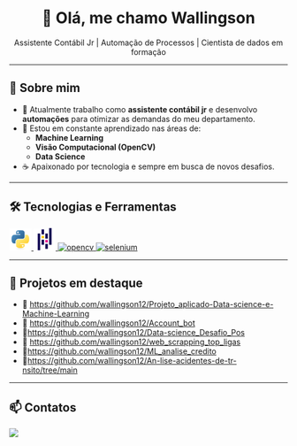 <h1 align="center">👋 Olá, me chamo Wallingson</h1>

<p align="center">
Assistente Contábil Jr | Automação de Processos | Cientista de dados em formação
</p>

---

## 🚀 Sobre mim

- 🔭 Atualmente trabalho como **assistente contábil jr** e desenvolvo **automações** para otimizar as demandas do meu departamento.  
- 🌱 Estou em constante aprendizado nas áreas de:
  - **Machine Learning**
  - **Visão Computacional (OpenCV)**
  - **Data Science**
- ☕ Apaixonado por tecnologia e sempre em busca de novos desafios.

---

## 🛠️ Tecnologias e Ferramentas

<p align="left">
<a href="https://www.python.org" target="_blank" rel="noreferrer"> 
  <img src="https://raw.githubusercontent.com/devicons/devicon/master/icons/python/python-original.svg" alt="python" width="40" height="40"/> 
</a>
<a href="https://pandas.pydata.org/" target="_blank" rel="noreferrer"> 
  <img src="https://raw.githubusercontent.com/devicons/devicon/2ae2a900d2f041da66e950e4d48052658d850630/icons/pandas/pandas-original.svg" alt="pandas" width="40" height="40"/> 
</a>
<a href="https://opencv.org/" target="_blank" rel="noreferrer"> 
  <img src="https://www.vectorlogo.zone/logos/opencv/opencv-icon.svg" alt="opencv" width="40" height="40"/> 
</a>
<a href="https://www.selenium.dev" target="_blank" rel="noreferrer"> 
  <img src="https://raw.githubusercontent.com/detain/svg-logos/master/svg/selenium-logo.svg" alt="selenium" width="40" height="40"/> 
</a>
</p>

---

## 📂 Projetos em destaque

- 🔹 https://github.com/wallingson12/Projeto_aplicado-Data-science-e-Machine-Learning 
- 🔹 https://github.com/wallingson12/Account_bot
- 🔹https://github.com/wallingson12/Data-science_Desafio_Pos
- 🔹 https://github.com/wallingson12/web_scrapping_top_ligas
- 🔹https://github.com/wallingson12/ML_analise_credito
- 🔹https://github.com/wallingson12/An-lise-acidentes-de-tr-nsito/tree/main

---

## 📫 Contatos

<div>
  <a href="https://www.linkedin.com/in/wallingson-pereira-47a35a1a9/" target="_blank">
    <img loading="lazy" src="https://img.shields.io/badge/-LinkedIn-%230077B5?style=for-the-badge&logo=linkedin&logoColor=white">
  </a>
</div>
